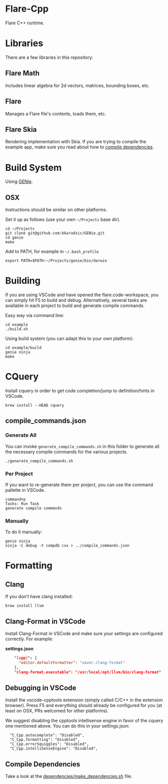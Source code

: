 # Flare-Cpp
Flare C++ runtime.

# Libraries
There are a few libraries in this repository:
## Flare Math
Includes linear algebra for 2d vectors, matrices, bounding boxes, etc.

## Flare
Manages a Flare file's contents, loads them, etc.

## Flare Skia
Rendering implementation with Skia. If you are trying to compile the example app, make sure you read about how to [compile dependencies](#compile-dependencies).

# Build System
Using [GENie](https://github.com/bkaradzic/GENie). 

## OSX
Instructions should be similar on other platforms.

Set it up as follows (use your own ```~/Projects``` base dir).
```
cd ~/Projects
git clone git@github.com:bkaradzic/GENie.git
cd genie
make
```

Add to PATH, for example in ```~/.bash_profile```
```
export PATH=$PATH:~/Projects/genie/bin/darwin
```

# Building
If you are using VSCode and have opened the flare.code-workspace, you can simply hit F5 to build and debug. Alternatively, several tasks are available in each project to build and generate compile commands.

Easy way via command line:
```
cd example
./build.sh
```

Using build system (you can adapt this to your own platform):
```
cd example/build
genie ninja
make
```

# CQuery
Install cquery in order to get code completion/jump to definition/hints in VSCode.

```
brew install --HEAD cquery
```

## compile_commands.json
### Generate All
You can invoke ```generate_compile_commands.sh``` in this folder to generate all the necessary compile commands for the various projects.
```
./generate_compile_commands.sh
```

### Per Project
If you want to re-generate them per project, you can use the command pallette in VSCode.

```
command+p
Tasks: Run Task
generate compile commands
```

### Manually
To do it manually:
```
genie ninja
ninja -C debug -t compdb cxx > ../compile_commands.json
```

# Formatting
## Clang
If you don't have clang installed:
```
brew install llvm
```
## Clang-Format in VSCode
Install Clang-Format in VSCode and make sure your settings are configured correctly. For example:

**settings.json**
```json
    "[cpp]": {
      "editor.defaultFormatter": "xaver.clang-format"
    },
    "clang-format.executable": "/usr/local/opt/llvm/bin/clang-format"
```

## Debugging in VSCode
Install the vscode-cpptools extension (simply called C/C++ in the extension browser). Press F5 and everything should already be configured for you (at least on OSX, PRs welcomed for other platforms).

We suggest disabling the cpptools intellisense engine in favor of the cquery one mentioned above. You can do this in your settings.json:
```
  "C_Cpp.autocomplete": "Disabled",
  "C_Cpp.formatting": "Disabled",
  "C_Cpp.errorSquiggles": "Disabled",
  "C_Cpp.intelliSenseEngine": "Disabled",
```

## Compile Dependencies
Take a look at the [dependencies/make_dependencies.sh](dependencies/make_dependencies.sh) file.
